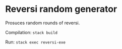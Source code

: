 # Reversi random generator

Prosuces random rounds of reversi.

Compilation: ```stack build```

Run: ```stack exec reversi-exe```


